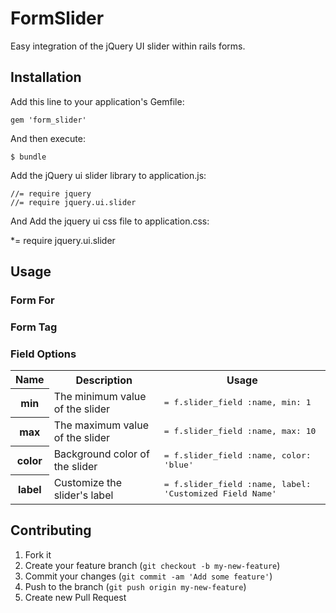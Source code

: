 # FormSlider

Easy integration of the jQuery UI slider within rails forms.

## Installation

Add this line to your application's Gemfile:

    gem 'form_slider'

And then execute:

    $ bundle

Add the jQuery ui slider library to application.js:

    //= require jquery
    //= require jquery.ui.slider

And Add the jquery ui css file to application.css:

   *= require jquery.ui.slider

## Usage

### Form For

### Form Tag


### Field Options

<table>
  <tr>
    <th>Name</th>
    <th>Description</th>
    <th>Usage</th>
  </tr>
  <tr>
    <th>min</th>
    <td>The minimum value of the slider</td>
    <td><tt>= f.slider_field :name, min: 1</td></td>
  </tr>
  <tr>
    <th>max</th>
    <td>The maximum value of the slider</td>
    <td><tt>= f.slider_field :name, max: 10</td></td>
  </tr>
  <tr>
    <th>color</th>
    <td>Background color of the slider</td>
    <td><tt>= f.slider_field :name, color: 'blue'</td></td>
  </tr>
  <tr>
    <th>label</th>
    <td>Customize the slider's label</td>
    <td><tt>= f.slider_field :name,  label: 'Customized Field Name'</td></td>
  </tr>
</table>


## Contributing

1. Fork it
2. Create your feature branch (`git checkout -b my-new-feature`)
3. Commit your changes (`git commit -am 'Add some feature'`)
4. Push to the branch (`git push origin my-new-feature`)
5. Create new Pull Request

